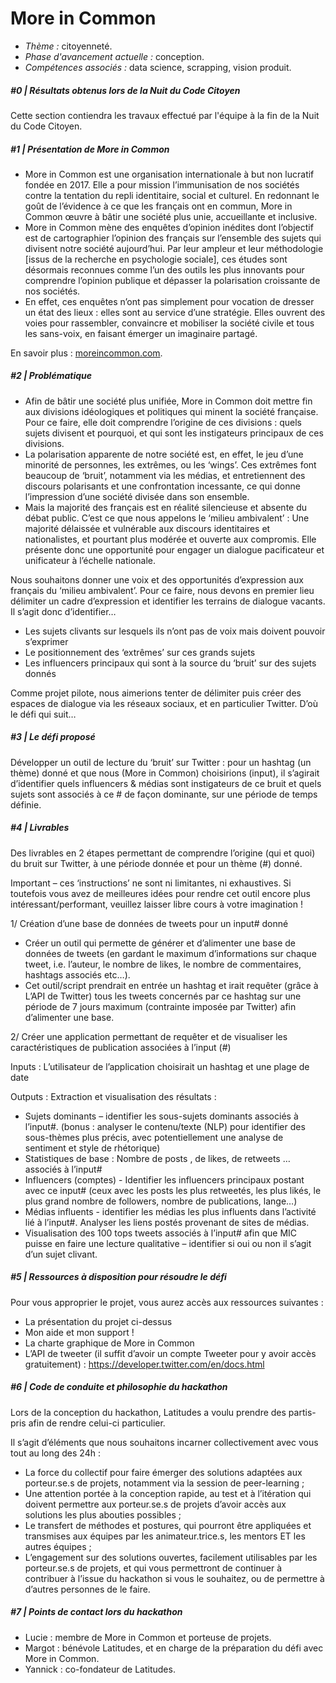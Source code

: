 # More in Common

+ *Thème :* citoyenneté.
+ *Phase d'avancement actuelle :* conception.
+ *Compétences associés :* data science, scrapping, vision produit.

##### #0 | Résultats obtenus lors de la Nuit du Code Citoyen
Cette section contiendra les travaux effectué par l'équipe à la fin de la Nuit du Code Citoyen.

##### #1 | Présentation de More in Common
+ More in Common est une organisation internationale à but non lucratif fondée en 2017. Elle a pour mission l’immunisation de nos sociétés contre la tentation du repli identitaire, social et culturel. En redonnant le goût de l’évidence à ce que les français ont en commun, More in Common œuvre à bâtir une société plus unie, accueillante et inclusive. 
+ More in Common mène des enquêtes d’opinion inédites dont l’objectif est de cartographier l’opinion des français sur l’ensemble des sujets qui divisent notre société aujourd’hui. Par leur ampleur et leur méthodologie [issus de la recherche en psychologie sociale], ces études sont désormais reconnues comme l’un des outils les plus innovants pour comprendre l’opinion publique et dépasser la polarisation croissante de nos sociétés. 
+ En effet, ces enquêtes n’ont pas simplement pour vocation de dresser un état des lieux : elles sont au service d’une stratégie. Elles ouvrent des voies pour rassembler, convaincre et mobiliser la société civile et tous les sans-voix, en faisant émerger un imaginaire partagé. 

En savoir plus : [moreincommon.com](https://www.moreincommon.com/).

##### #2 | Problématique
+ Afin de bâtir une société plus unifiée, More in Common doit mettre fin aux divisions idéologiques et politiques qui minent la société française. Pour ce faire, elle doit comprendre l’origine de ces divisions : quels sujets divisent et pourquoi, et qui sont les instigateurs principaux de ces divisions. 
+ La polarisation apparente de notre société est, en effet, le jeu d’une minorité de personnes, les extrêmes, ou les ‘wings’. Ces extrêmes font beaucoup de ‘bruit’, notamment via les médias, et entretiennent des discours polarisants et une confrontation incessante, ce qui donne l’impression d’une société divisée dans son ensemble.
+ Mais la majorité des français est en réalité silencieuse et absente du débat public. C’est ce que nous appelons le ‘milieu ambivalent’ : Une majorité délaissée et vulnérable aux discours identitaires et nationalistes, et pourtant plus modérée et ouverte aux compromis. Elle présente donc une opportunité pour engager un dialogue pacificateur et unificateur à l’échelle nationale. 

Nous souhaitons donner une voix et des opportunités d’expression aux français du ‘milieu ambivalent’. Pour ce faire, nous devons en premier lieu délimiter un cadre d’expression et identifier les terrains de dialogue vacants. Il s’agit donc d’identifier… 
+	Les sujets clivants sur lesquels ils n’ont pas de voix mais doivent pouvoir s’exprimer
+	Le positionnement des ‘extrêmes’ sur ces grands sujets
+	Les influencers principaux qui sont à la source du ‘bruit’ sur des sujets donnés 

Comme projet pilote, nous aimerions tenter de délimiter puis créer des espaces de dialogue via les réseaux sociaux, et en particulier Twitter. D’où le défi qui suit…

##### #3 | Le défi proposé

Développer un outil de lecture du ‘bruit’ sur Twitter : pour un hashtag (un thème) donné et que nous (More in Common) choisirions (input), il s’agirait d’identifier quels influencers & médias sont instigateurs de ce bruit et quels sujets sont associés à ce # de façon dominante, sur une période de temps définie.

##### #4 | Livrables
Des livrables en 2 étapes permettant de comprendre l’origine (qui et quoi) du bruit sur Twitter, à une période donnée et pour un thème (#) donné.

Important – ces ‘instructions’ ne sont ni limitantes, ni exhaustives. Si toutefois vous avez de meilleures idées pour rendre cet outil encore plus intéressant/performant, veuillez laisser libre cours à votre imagination ! 

1/ Création d’une base de données de tweets pour un input# donné
+ Créer un outil qui permette de générer et d’alimenter une base de données de tweets (en gardant le maximum d’informations sur chaque tweet, i.e. l’auteur, le nombre de likes, le nombre de commentaires, hashtags associés etc…).
+ Cet outil/script prendrait en entrée un hashtag et irait requêter (grâce à L’API de Twitter) tous les tweets concernés par ce hashtag sur une période de 7 jours maximum (contrainte imposée par Twitter) afin d’alimenter une base. 

2/ Créer une application permettant de requêter et de visualiser les caractéristiques de publication associées à l’input (#)

Inputs : L’utilisateur de l’application choisirait un hashtag  et une plage de date

Outputs : Extraction et visualisation des résultats :
+ Sujets dominants – identifier les sous-sujets dominants associés à l’input#. (bonus : analyser le contenu/texte (NLP) pour identifier des sous-thèmes plus précis, avec potentiellement une analyse de sentiment et style de rhétorique)
+ Statistiques de base : Nombre de posts , de likes, de retweets … associés à l’input# 
+ Influencers (comptes)  - Identifier les influencers principaux postant avec ce input# (ceux avec les posts les plus retweetés, les plus likés, le plus grand nombre de followers, nombre de publications, lange…)
+ Médias influents - identifier les médias les plus influents dans l’activité lié à l’input#. Analyser les liens postés provenant de sites de médias.
+ Visualisation des 100 tops tweets associés à l’input# afin que MIC puisse en faire une lecture qualitative – identifier si oui ou non il s’agit d’un sujet clivant. 

##### #5 | Ressources à disposition pour résoudre le défi
Pour vous approprier le projet, vous aurez accès aux ressources suivantes :
+ La présentation du projet ci-dessus
+ Mon aide et mon support !
+ La charte graphique de More in Common
+ L’API de tweeter (il suffit d’avoir un compte Tweeter pour y avoir accès gratuitement) : https://developer.twitter.com/en/docs.html

##### #6 | Code de conduite et philosophie du hackathon
Lors de la conception du hackathon, Latitudes a voulu prendre des partis-pris afin de rendre celui-ci particulier. 

Il s’agit d’éléments que nous souhaitons incarner collectivement avec vous tout au long des 24h :
+ La force du collectif pour faire émerger des solutions adaptées aux porteur.se.s de projets, notamment via la session de peer-learning ;
+ Une attention portée à la conception rapide, au test et à l’itération qui doivent permettre aux porteur.se.s de projets d’avoir accès aux solutions les plus abouties possibles ;
+ Le transfert de méthodes et postures, qui pourront être appliquées et transmises aux équipes par les animateur.trice.s, les mentors ET les autres équipes ;
+ L’engagement sur des solutions ouvertes, facilement utilisables par les porteur.se.s de projets, et qui vous permettront de continuer à contribuer à l’issue du hackathon si vous le souhaitez, ou de permettre à d’autres personnes de le faire.

##### #7 | Points de contact lors du hackathon
+ Lucie : membre de More in Common et porteuse de projets.
+ Margot : bénévole Latitudes, et en charge de la préparation du défi avec More in Common.
+ Yannick : co-fondateur de Latitudes.